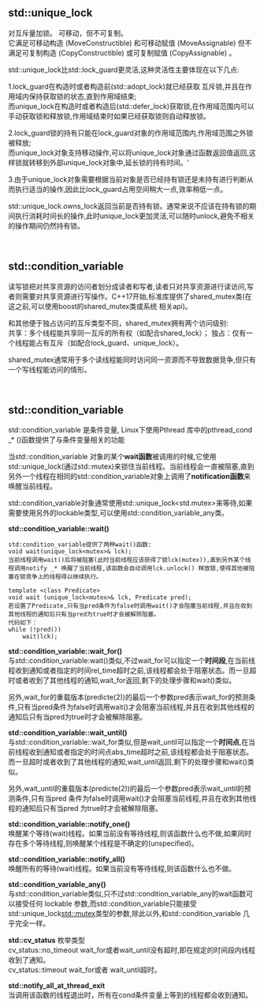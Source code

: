 ## std::unique_lock

 对互斥量加锁。 可移动，但不可复制。   <br>
 它满足可移动构造 (MoveConstructible) 和可移动赋值 (MoveAssignable) 但不满足可复制构造 (CopyConstructible) 或可复制赋值 (CopyAssignable) 。

std::unique_lock比std::lock_guard更灵活,这种灵活性主要体现在以下几点:

1.lock_guard在构造时或者构造前(std::adopt_lock)就已经获取 互斥锁,并且在作用域内保持获取锁的状态,直到作用域结束;      <br>
而unique_lock在构造时或者构造后(std::defer_lock)获取锁,在作用域范围内可以手动获取锁和释放锁,作用域结束时如果已经获取锁则自动释放锁。

2.lock_guard锁的持有只能在lock_guard对象的作用域范围内,作用域范围之外锁被释放;     <br>
而unique_lock对象支持移动操作,可以将unique_lock对象通过函数返回值返回,这样锁就转移到外部unique_lock对象中,延长锁的持有时间。'

3.由于unique_lock对象需要根据当前对象是否已经持有锁还是未持有进行判断从而执行适当的操作,因此比lock_guard占用空间稍大一点,效率稍低一点。

std::unique_lock.owns_lock返回当前是否持有锁。通常来说不应该在持有锁的期间执行消耗时间长的操作,此时unique_lock更加灵活,可以随时unlock,避免不相关的操作期间仍然持有锁。


<br>


## std::condition_variable
读写锁把对共享资源的访问者划分成读者和写者,读者只对共享资源进行读访问,写者则需要对共享资源进行写操作。C++17开始,标准库提供了shared_mutex类(在这之前,可以使用boost的shared_mutex类或系统
相关api)。

和其他便于独占访问的互斥类型不同，shared_mutex拥有两个访问级别:   <br>
共享：多个线程能共享同一互斥的所有权（如配合shared_lock）；
独占：仅有一个线程能占有互斥（如配合lock_guard、unique_lock）。

shared_mutex通常用于多个读线程能同时访问同一资源而不导致数据竞争,但只有一个写线程能访问的情形。


<br>


## std::condition_variable

std::condition_variable 是条件变量, Linux下使用Pthread 库中的pthread_cond _* ()函数提供了与条件变量相关的功能

当std::condition_variable 对象的某个**wait函数**被调用的时候,它使用std::unique_lock(通过std::mutex)来锁住当前线程。当前线程会一直被阻塞,直到另外一个线程在相同的std::condition_variable对象上调用了**notification函数**来唤醒当前线程。

std::condition_variable对象通常使用std::unique_lock<std.mutex>来等待,如果需要使用另外的lockable类型,可以使用std::condition_variable_any类。

**std::condition_variable::wait()**  <br>
```
std:condition_variable提供了两种wait()函数:
void wait(unique_lock<mutex>& lck);
当前线程调用wait()后将被阻塞(此时当前线程应该获得了锁lck(mutex)),直到另外某个线程调用notify _* 唤醒了当前线程,该函数会自动调用lck.unlock() 释放锁,使得其他被阻塞在锁竞争上的线程得以继续执行。

template <class Predicate>
void wait (unique_lock<mutex>& lck, Predicate pred);
若设置了Predicate,只有当pred条件为false时调用wait()才会阻塞当前线程,并且在收到其他线程的通知后只有当pred为true时才会被解除阻塞。
代码如下：
while (!pred())
    wait(lck);

```

**std::condition_variable::wait_for()**    <br>
与std::condition_variable:wait()类似,不过wait_for可以指定一个**时间段**,在当前线程收到通知或者指定的时间rel_time超时之前,该线程都会处于阻塞状态。而一旦超时或者收到了其他线程的通知,wait_for返回,剩下的处理步骤和wait()类似。

另外,wait_for的重载版本(predicte(2))的最后一个参数pred表示wait_for的预测条件,只有当pred条件为false时调用wait()才会阻塞当前线程,并且在收到其他线程的通知后只有当pred为true时才会被解除阻塞。


**std::condition_variable::wait_until()**    <br>
与std::condition_variable::wait_for类似,但是wait_until可以指定一个**时间点**,在当前线程收到通知或者指定的时间点abs_time超时之前,该线程都会处于阻塞状态。而一旦超时或者收到了其他线程的通知,wait_until返回,剩下的处理步骤和wait()类似。

另外,wait_until的重载版本(predicte(2))的最后一个参数pred表示wait_until的预测条件,只有当pred 条件为false时调用wait()才会阻塞当前线程,并且在收到其他线程的通知后只有当pred 为true时才会被解除阻塞。


**std::condition_variable::notify_one()**    <br>
唤醒某个等待(wait)线程。如果当前没有等待线程,则该函数什么也不做,如果同时存在多个等待线程,则唤醒某个线程是不确定的(unspecified)。


**std::condition_variable::notify_all()**     <br>
唤醒所有的等待(wait)线程。如果当前没有等待线程,则该函数什么也不做。


**std::condition_variable_any()**     <br>
与std::condition_variable类似,只不过std::condition_variable_any的wait函数可以接受任何 lockable 参数,而std::condition_variable只能接受 std::unique_lock<std::mutex>类型的参数,除此以外,和std::condition_variable 几乎完全一样。


**std::cv_status**  枚举类型   <br>
cv_status::no_timeout  wait_for或者wait_until没有超时,即在规定的时间段内线程收到了通知。   <br>
cv_status::timeout  wait_for或者 wait_until超时。    <br>


**std::notify_all_at_thread_exit**   <br>
当调用该函数的线程退出时，所有在cond条件变量上等到的线程都会收到通知。





